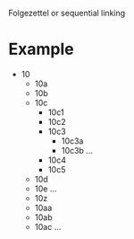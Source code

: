 Folgezettel or sequential linking

# Example

* 10
    - 10a
    - 10b
    - 10c
        * 10c1
        * 10c2
        * 10c3
            - 10c3a
            - 10c3b
            ...
        * 10c4
        * 10c5
    - 10d
    - 10e
    ...
    - 10z
    - 10aa
    - 10ab
    - 10ac
    ...
